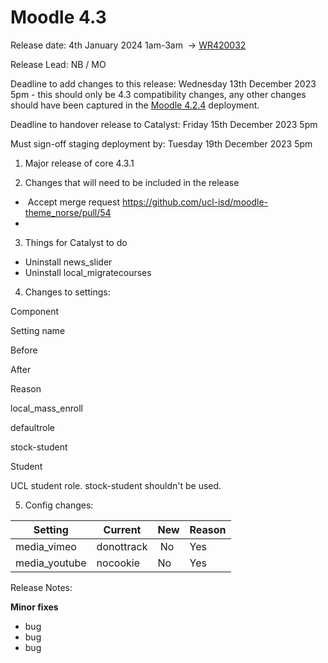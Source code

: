 # Moodle 4.3

Release date: 4th January 2024 1am-3am  → [WR420032](https://wrms.catalyst.net.nz/wr.php?request_id=420032)

Release Lead: NB / MO

Deadline to add changes to this release: Wednesday 13th December 2023 5pm - this should only be 4.3 compatibility changes, any other changes should have been captured in the [Moodle 4.2.4](Moodle_4.2.4) deployment.

Deadline to handover release to Catalyst: Friday 15th December 2023 5pm

Must sign-off staging deployment by: Tuesday 19th December 2023 5pm

1) Major release of core 4.3.1

2) Changes that will need to be included in the release

-    Accept merge request <https://github.com/ucl-isd/moodle-theme_norse/pull/54>
-    

3) Things for Catalyst to do

-   Uninstall news\_slider
-   Uninstall local\_migratecourses

4) Changes to settings:

Component

Setting name

Before

After

Reason

local\_mass\_enroll

defaultrole

stock-student

Student

UCL student role. stock-student shouldn't be used.

5) Config changes:

| Setting                   | Current | New | Reason                           |
|---------------------------|---------|-----|----------------------------------|
| media\_vimeo | donottrack |  No     | Yes | New Setting - this seem sensible |
| media\_youtube | nocookie | No      | Yes | New Setting - this seem sensible |

Release Notes:

**Minor fixes**

-   bug
-   bug
-   bug


